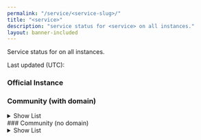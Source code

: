 ```yaml
---
permalink: "/service/<service-slug>/"
title: "<service>"
description: "service status for <service> on all instances."
layout: banner-included
---
```

Service status for <service> on all instances.

Last updated (UTC): <time>

### Official Instance
<service-table-official>

### Community (with domain)
<details>
<summary>Show List</summary>
<input type="text" id="main-search" placeholder="Search instances..." onkeyup="searchTable('main-search', 'main-table')">
<service-table-domain>
</details>
### Community (no domain)
<details>
<summary>Show List</summary>
<input type="text" id="other-search" placeholder="Search instances..." onkeyup="searchTable('other-search', 'other-table')">
<service-table-nodomain>
</details>